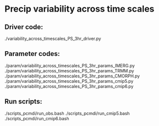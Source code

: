 # Precip variability across time scales

## Driver code:
./variability_across_timescales_PS_3hr_driver.py

## Parameter codes:
./param/variability_across_timescales_PS_3hr_params_IMERG.py
./param/variability_across_timescales_PS_3hr_params_TRMM.py
./param/variability_across_timescales_PS_3hr_params_CMORPH.py
./param/variability_across_timescales_PS_3hr_params_cmip5.py
./param/variability_across_timescales_PS_3hr_params_cmip6.py

## Run scripts:
./scripts_pcmdi/run_obs.bash
./scripts_pcmdi/run_cmip5.bash
./scripts_pcmdi/run_cmip6.bash

